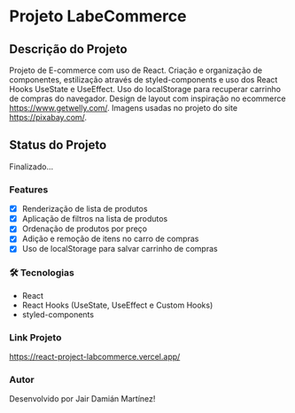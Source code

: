 # Projeto LabeCommerce  

## Descrição do Projeto
Projeto de E-commerce com uso de React. Criação e organização de componentes, estilização através de styled-components e uso dos 
React Hooks UseState e UseEffect. Uso do localStorage para recuperar carrinho de compras do navegador.
Design de layout com inspiração no ecommerce https://www.getwelly.com/.
Imagens usadas no projeto do site https://pixabay.com/.

## Status do Projeto
Finalizado...

### Features
- [x] Renderização de lista de produtos
- [x] Aplicação de filtros na lista de produtos
- [x] Ordenação de produtos por preço
- [x] Adição e remoção de itens no carro de compras
- [x] Uso de localStorage para salvar carrinho de compras

### 🛠 Tecnologias
- React
- React Hooks (UseState, UseEffect e Custom Hooks)
- styled-components

### Link Projeto
https://react-project-labcommerce.vercel.app/

### Autor
Desenvolvido por Jair Damián Martínez!

